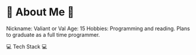 # 💫 About Me 💫
Nickname: Valiant or Val
Age: 15
Hobbies: Programming and reading. Plans to graduate as a full time programmer.

💻 Tech Stack 💻 
<!--
**ValiantWind/ValiantWind** is a ✨ _special_ ✨ repository because its `README.md` (this file) appears on your GitHub profile.

Here are some ideas to get you started:

- 🔭 I’m currently working on ...
- 🌱 I’m currently learning ...
- 👯 I’m looking to collaborate on ...
- 🤔 I’m looking for help with ...
- 💬 Ask me about ...
- 📫 How to reach me: ...
- 😄 Pronouns: ...
- ⚡ Fun fact: ...
-->

